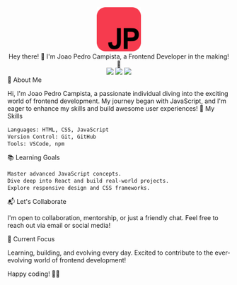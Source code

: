 <div align="center"> 
  <img src="logojs.png" width="100px">
</div>
<div align="center"> Hey there! 👋 I'm Joao Pedro Campista, a Frontend Developer in the making! 🚀</div>
<div align="center"> 
  <img src="https://img.shields.io/badge/status-learning-brightgreen">
  <img src="https://img.shields.io/badge/focus-frontend-blue">
  <img src="https://img.shields.io/badge/language-javascript-yellow">
</div>
🌟 About Me

Hi, I'm Joao Pedro Campista, a passionate individual diving into the exciting world of frontend development. My journey began with JavaScript, and I'm eager to enhance my skills and build awesome user experiences!
🚀 My Skills

    Languages: HTML, CSS, JavaScript
    Version Control: Git, GitHub
    Tools: VSCode, npm

📚 Learning Goals

    Master advanced JavaScript concepts.
    Dive deep into React and build real-world projects.
    Explore responsive design and CSS frameworks.

📬 Let's Collaborate

I'm open to collaboration, mentorship, or just a friendly chat. Feel free to reach out via email or social media!

🎯 Current Focus

Learning, building, and evolving every day. Excited to contribute to the ever-evolving world of frontend development!

Happy coding! 🚀✨
